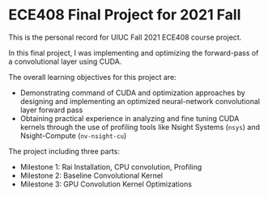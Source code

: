 # ECE408 Final Project for 2021 Fall
This is the personal record for UIUC Fall 2021 ECE408 course project.

In this final project, I was implementing and optimizing the forward-pass of a convolutional layer using CUDA. 

The overall learning objectives for this project are:
* Demonstrating command of CUDA and optimization approaches by designing and implementing an optimized neural-network
 convolutional layer forward pass
* Obtaining practical experience in analyzing and fine tuning CUDA kernels through the use of profiling tools like Nsight Systems (```nsys```) 
 and Nsight-Compute (```nv-nsight-cu```)

The project including three parts:
* Milestone 1: Rai Installation, CPU convolution, Profiling
* Milestone 2: Baseline Convolutional Kernel
* Milestone 3: GPU Convolution Kernel Optimizations